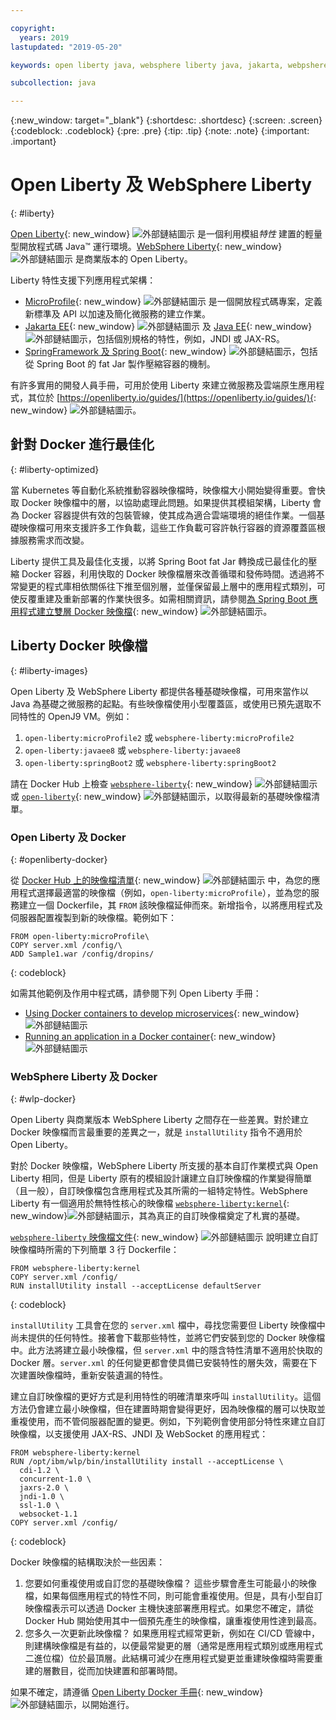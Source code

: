 ```yaml
---

copyright:
  years: 2019
lastupdated: "2019-05-20"

keywords: open liberty java, websphere liberty java, jakarta, webpshere docker, liberty docker, liberty docker images, installutility, microprofile java, dual layer docker, develop microservices

subcollection: java

---
```


{:new_window: target="_blank"}
{:shortdesc: .shortdesc}
{:screen: .screen}
{:codeblock: .codeblock}
{:pre: .pre}
{:tip: .tip}
{:note: .note}
{:important: .important}

# Open Liberty 及 WebSphere Liberty
{: #liberty}

[Open Liberty](https://openliberty.io/){: new_window} ![外部鏈結圖示](../icons/launch-glyph.svg "外部鏈結圖示") 是一個利用模組*特性* 建置的輕量型開放程式碼 Java&trade; 運行環境。[WebSphere Liberty](https://developer.ibm.com/wasdev/){: new_window} ![外部鏈結圖示](../icons/launch-glyph.svg "外部鏈結圖示") 是商業版本的 Open Liberty。 

Liberty 特性支援下列應用程式架構：

* [MicroProfile](https://microprofile.io/){: new_window} ![外部鏈結圖示](../icons/launch-glyph.svg "外部鏈結圖示") 是一個開放程式碼專案，定義新標準及 API 以加速及簡化微服務的建立作業。
* [Jakarta EE](https://jakarta.ee){: new_window} ![外部鏈結圖示](../icons/launch-glyph.svg "外部鏈結圖示") 及 [Java EE](https://www.oracle.com/technetwork/java/javaee/overview/index.html){: new_window} ![外部鏈結圖示](../icons/launch-glyph.svg "外部鏈結圖示")，包括個別規格的特性，例如，JNDI 或 JAX-RS。
* [SpringFramework 及 Spring Boot](https://www.ibm.com/support/knowledgecenter/en/SSEQTP_liberty/com.ibm.websphere.wlp.doc/ae/twlp_dep_springboot.html){: new_window} ![外部鏈結圖示](../icons/launch-glyph.svg "外部鏈結圖示")，包括從 Spring Boot 的 fat Jar 製作壓縮容器的機制。

有許多實用的開發人員手冊，可用於使用 Liberty 來建立微服務及雲端原生應用程式，其位於 [https://openliberty.io/guides/](https://openliberty.io/guides/){: new_window} ![外部鏈結圖示](../icons/launch-glyph.svg "外部鏈結圖示")。

## 針對 Docker 進行最佳化
{: #liberty-optimized}

當 Kubernetes 等自動化系統推動容器映像檔時，映像檔大小開始變得重要。會快取 Docker 映像檔中的層，以協助處理此問題。如果提供其模組架構，Liberty 會為 Docker 容器提供有效的包裝管線，使其成為適合雲端環境的絕佳作業。一個基礎映像檔可用來支援許多工作負載，這些工作負載可容許執行容器的資源覆蓋區根據服務需求而改變。

Liberty 提供工具及最佳化支援，以將 Spring Boot fat Jar 轉換成已最佳化的壓縮 Docker 容器，利用快取的 Docker 映像檔層來改善循環和發佈時間。透過將不常變更的程式庫相依關係往下推至個別層，並僅保留最上層中的應用程式類別，可使反覆重建及重新部署的作業快很多。如需相關資訊，請參閱[為 Spring Boot 應用程式建立雙層 Docker 映像檔](https://openliberty.io/blog/2018/07/02/creating-dual-layer-docker-images-for-spring-boot-apps.html){: new_window} ![外部鏈結圖示](../icons/launch-glyph.svg "外部鏈結圖示")。

## Liberty Docker 映像檔
{: #liberty-images}

Open Liberty 及 WebSphere Liberty 都提供各種基礎映像檔，可用來當作以 Java 為基礎之微服務的起點。有些映像檔使用小型覆蓋區，或使用已預先選取不同特性的 OpenJ9 VM。例如：

1. `open-liberty:microProfile2` 或 `websphere-liberty:microProfile2`
2. `open-liberty:javaee8` 或 `websphere-liberty:javaee8`
3. `open-liberty:springBoot2` 或 `websphere-liberty:springBoot2`

請在 Docker Hub 上檢查 [`websphere-liberty`](https://hub.docker.com/_/websphere-liberty/){: new_window} ![外部鏈結圖示](../icons/launch-glyph.svg "外部鏈結圖示") 或 [`open-liberty`](https://hub.docker.com/_/open-liberty/){: new_window} ![外部鏈結圖示](../icons/launch-glyph.svg "外部鏈結圖示")，以取得最新的基礎映像檔清單。

### Open Liberty 及 Docker
{: #openliberty-docker}

從 [Docker Hub 上的映像檔清單](https://hub.docker.com/_/open-liberty/){: new_window} ![外部鏈結圖示](../icons/launch-glyph.svg "外部鏈結圖示") 中，為您的應用程式選擇最適當的映像檔（例如，`open-liberty:microProfile`），並為您的服務建立一個 Dockerfile，其 `FROM` 該映像檔延伸而來。新增指令，以將應用程式及伺服器配置複製到新的映像檔。範例如下：

```docker
FROM open-liberty:microProfile\
COPY server.xml /config/\
ADD Sample1.war /config/dropins/
```
{: codeblock}

如需其他範例及作用中程式碼，請參閱下列 Open Liberty 手冊：

* [Using Docker containers to develop microservices](https://openliberty.io/guides/docker.html){: new_window} ![外部鏈結圖示](../icons/launch-glyph.svg "外部鏈結圖示")
* [Running an application in a Docker container](https://openliberty.io/guides/getting-started.html#running-the-application-in-a-docker-container){: new_window} ![外部鏈結圖示](../icons/launch-glyph.svg "外部鏈結圖示")

### WebSphere Liberty 及 Docker
{: #wlp-docker}

Open Liberty 與商業版本 WebSphere Liberty 之間存在一些差異。對於建立 Docker 映像檔而言最重要的差異之一，就是 `installUtility` 指令不適用於 Open Liberty。

對於 Docker 映像檔，WebSphere Liberty 所支援的基本自訂作業模式與 Open Liberty 相同，但是 Liberty 原有的模組設計讓建立自訂映像檔的作業變得簡單（且一般），自訂映像檔包含應用程式及其所需的一組特定特性。WebSphere Liberty 有一個適用於無特性核心的映像檔 [`websphere-liberty:kernel`](https://github.com/WASdev/ci.docker/blob/9d28dfba4d20596f89b393bc9e3ae8295feec469/ga/developer/kernel/Dockerfile){: new_window}![外部鏈結圖示](../icons/launch-glyph.svg "外部鏈結圖示")，其為真正的自訂映像檔奠定了札實的基礎。

[`websphere-liberty` 映像檔文件](https://hub.docker.com/_/websphere-liberty/){: new_window} ![外部鏈結圖示](../icons/launch-glyph.svg "外部鏈結圖示") 說明建立自訂映像檔時所需的下列簡單 3 行 Dockerfile：

```docker
FROM websphere-liberty:kernel
COPY server.xml /config/
RUN installUtility install --acceptLicense defaultServer
```
{: codeblock}

`installUtility` 工具會在您的 `server.xml` 檔中，尋找您需要但 Liberty 映像檔中尚未提供的任何特性。接著會下載那些特性，並將它們安裝到您的 Docker 映像檔中。此方法將建立最小映像檔，但 `server.xml` 中的隱含特性清單不適用於快取的 Docker 層。`server.xml` 的任何變更都會使具備已安裝特性的層失效，需要在下次建置映像檔時，重新安裝遺漏的特性。

建立自訂映像檔的更好方式是利用特性的明確清單來呼叫 `installUtility`。這個方法仍會建立最小映像檔，但在建置時期會變得更好，因為映像檔的層可以快取並重複使用，而不管伺服器配置的變更。例如，下列範例會使用部分特性來建立自訂映像檔，以支援使用 JAX-RS、JNDI 及 WebSocket 的應用程式：

```docker
FROM websphere-liberty:kernel
RUN /opt/ibm/wlp/bin/installUtility install --acceptLicense \
  cdi-1.2 \
  concurrent-1.0 \
  jaxrs-2.0 \
  jndi-1.0 \
  ssl-1.0 \
  websocket-1.1
COPY server.xml /config/
```
{: codeblock}

Docker 映像檔的結構取決於一些因素：

1. 您要如何重複使用或自訂您的基礎映像檔？
    這些步驟會產生可能最小的映像檔，如果每個應用程式的特性不同，則可能會重複使用。但是，具有小型自訂映像檔表示可以透過 Docker 主機快速部署應用程式。如果您不確定，請從 Docker Hub 開始使用其中一個預先產生的映像檔，讓重複使用性達到最高。
2. 您多久一次更新此映像檔？
    如果應用程式經常更新，例如在 CI/CD 管線中，則建構映像檔是有益的，以便最常變更的層（通常是應用程式類別或應用程式二進位檔）位於最頂層。此結構可減少在應用程式變更並重建映像檔時需要重建的層數目，從而加快建置和部署時間。

如果不確定，請遵循 [Open Liberty Docker 手冊](https://openliberty.io/guides/docker.html){: new_window} ![外部鏈結圖示](../icons/launch-glyph.svg "外部鏈結圖示")，以開始進行。
